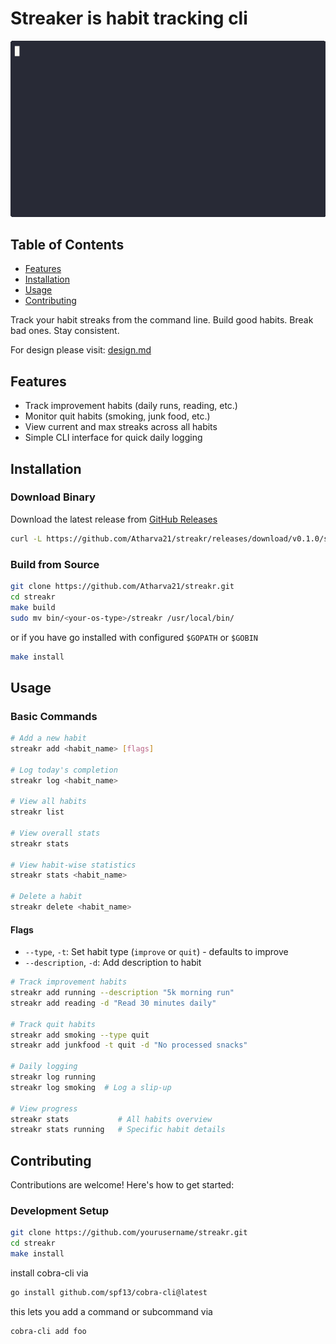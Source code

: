 # Streaker is habit tracking cli

![streakrdemo.gif](./docs/images/streakrdemo.gif)

## Table of Contents
- [Features](#features)
- [Installation](#installation)
- [Usage](#usage)
- [Contributing](#contributing)

 Track your habit streaks from the command line.
Build good habits. Break bad ones. Stay consistent.

For design please visit: [design.md](./docs/design.md)

## Features

- Track improvement habits (daily runs, reading, etc.)
- Monitor quit habits (smoking, junk food, etc.)
- View current and max streaks across all habits
- Simple CLI interface for quick daily logging

## Installation

### Download Binary
Download the latest release from [GitHub Releases](https://github.com/Atharva21/streakr/releases/download/v0.1.0/streakr)

```bash
curl -L https://github.com/Atharva21/streakr/releases/download/v0.1.0/streakr -o streakr && chmod +x streakr && sudo mv streakr /usr/local/bin/
```

### Build from Source
```bash
git clone https://github.com/Atharva21/streakr.git
cd streakr
make build
sudo mv bin/<your-os-type>/streakr /usr/local/bin/
```

or if you have go installed with configured `$GOPATH` or `$GOBIN`
```bash
make install
```

## Usage

### Basic Commands
```bash
# Add a new habit
streakr add <habit_name> [flags]

# Log today's completion
streakr log <habit_name>

# View all habits
streakr list

# View overall stats
streakr stats

# View habit-wise statistics
streakr stats <habit_name>

# Delete a habit
streakr delete <habit_name>
```
#### Flags

- `--type`, `-t`: Set habit type (`improve` or `quit`) - defaults to improve
- `--description`, `-d`: Add description to habit
```bash
# Track improvement habits
streakr add running --description "5k morning run"
streakr add reading -d "Read 30 minutes daily"

# Track quit habits  
streakr add smoking --type quit
streakr add junkfood -t quit -d "No processed snacks"

# Daily logging
streakr log running
streakr log smoking  # Log a slip-up

# View progress
streakr stats           # All habits overview
streakr stats running   # Specific habit details
```

## Contributing

Contributions are welcome! Here's how to get started:

### Development Setup
```bash
git clone https://github.com/yourusername/streakr.git
cd streakr
make install
```
install cobra-cli via 
```bash
go install github.com/spf13/cobra-cli@latest
```
this lets you add a command or subcommand via 
```bash
cobra-cli add foo
```
